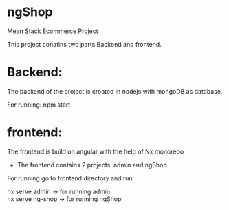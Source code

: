 # ngShop
Mean Stack Ecommerce Project

This project conatins two parts Backend and frontend.

# Backend: 
 
 The backend of the project is created in nodejs with mongoDB as database.
 
 For running: npm start
 
 
# frontend: 

The frontend is build on angular with the help of Nx monorepo

- The frontend contains 2 projects: admin and ngShop

For running go to frontend directory and run:
 
 nx serve admin -> for running admin <br>
 nx serve ng-shop -> for running ngShop
